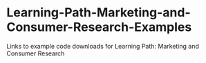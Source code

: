 # Learning-Path-Marketing-and-Consumer-Research-Examples
 Links to example code downloads for Learning Path: Marketing and Consumer Research
